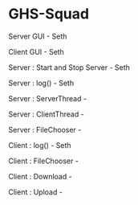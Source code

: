 # GHS-Squad

Server GUI - Seth

Client GUI - Seth

Server : Start and Stop Server - Seth

Server : log() - Seth

Server : ServerThread - 

Server : ClientThread - 

Server : FileChooser -  

Client : log() - Seth

Client : FileChooser - 

Client : Download - 

Client : Upload - 
